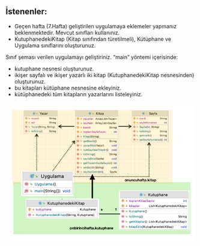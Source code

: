 
## İstenenler:

* Geçen hafta (7.Hafta) geliştirilen uygulamaya eklemeler yapmanız beklenmektedir. Mevcut sınıfları kullanınız.
* KutuphanedekiKitap (Kitap sınıfından türetilmeli), Kütüphane ve Uygulama sınıflarını oluşturunuz.


Sınıf şeması verilen uygulamayı geliştiriniz. “main” yöntemi içerisinde:

* kutuphane nesnesi oluşturunuz.
* ikişer sayfalı ve ikişer yazarlı iki kitap (KutuphanedekiKitap nesnesinden) oluşturunuz.
* bu kitapları kütüphane nesnesine ekleyiniz.
* kütüphanedeki tüm kitapların yazarlarını listeleyiniz.


![](https://github.com/nurbanuogur/NesneYonelimliAnalizTasarim/blob/master/Diyagramlar/Uygulama8.png)


 	
